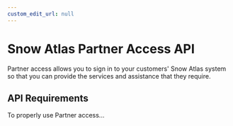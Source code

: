 ```yaml
---
custom_edit_url: null
---
```


# Snow Atlas Partner Access API

Partner access allows you to sign in to your customers' Snow Atlas system so that you can provide the services and assistance that they require.

## API Requirements
To properly use Partner access...
<!--- This could be similar to other APIs, but I don't know if there is a SKU for partner access. For example, Containers has:
To properly use the cloud visibility dashboard you must be licensed, this can be verified in Snow Atlas Settings on the License Details page. There you will see the Containers Visibility line item with the SKU AT-C-H-OTSL, if not please contact sales for a trial.
--->